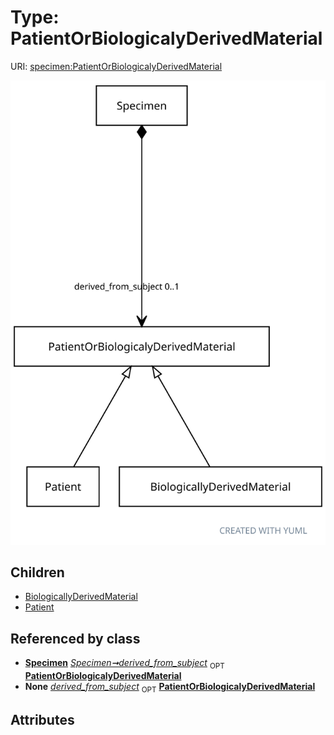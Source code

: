 
# Type: PatientOrBiologicalyDerivedMaterial




URI: [specimen:PatientOrBiologicalyDerivedMaterial](https://ccdh.org/specimen/PatientOrBiologicalyDerivedMaterial)


![img](images/PatientOrBiologicalyDerivedMaterial.svg)

## Children

 * [BiologicallyDerivedMaterial](BiologicallyDerivedMaterial.md)
 * [Patient](Patient.md)

## Referenced by class

 *  **[Specimen](Specimen.md)** *[Specimen➞derived_from_subject](Specimen_derived_from_subject.md)*  <sub>OPT</sub>  **[PatientOrBiologicalyDerivedMaterial](PatientOrBiologicalyDerivedMaterial.md)**
 *  **None** *[derived_from_subject](derived_from_subject.md)*  <sub>OPT</sub>  **[PatientOrBiologicalyDerivedMaterial](PatientOrBiologicalyDerivedMaterial.md)**

## Attributes

